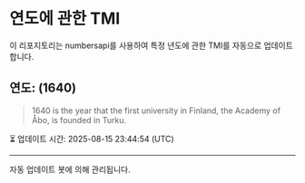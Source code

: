 
# 연도에 관한 TMI

이 리포지토리는 numbersapi를 사용하여 특정 년도에 관한 TMI를 자동으로 업데이트합니다.

## 연도: (1640)
> 1640 is the year that the first university in Finland, the Academy of Åbo, is founded in Turku.

⏳ 업데이트 시간: 2025-08-15 23:44:54 (UTC)

---
자동 업데이트 봇에 의해 관리됩니다.
